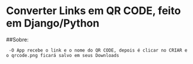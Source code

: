 ﻿# Converter Links em QR CODE, feito em Django/Python
 
 ##Sobre:
 
     -O App recebe o link e o nome do QR CODE, depois é clicar no CRIAR e o qrcode.png ficará salvo em seus Downloads 
